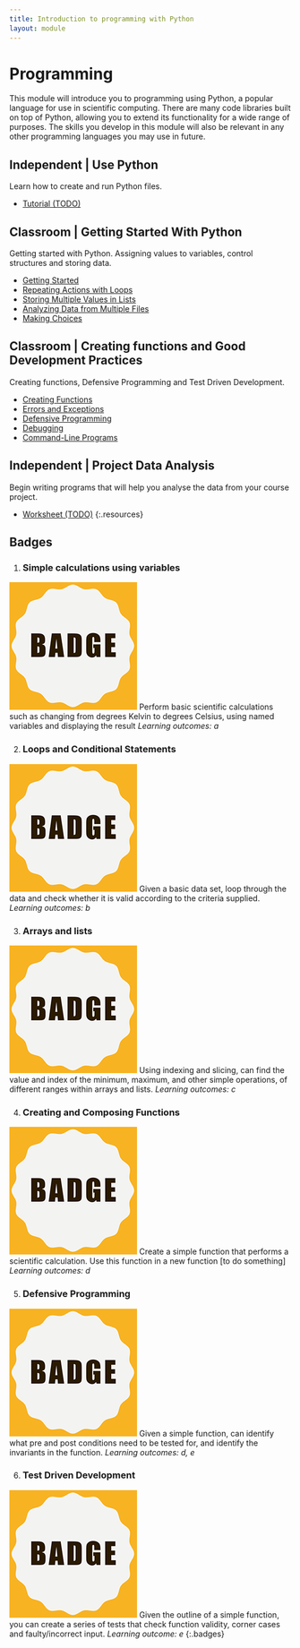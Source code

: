 ```yaml
---
title: Introduction to programming with Python
layout: module
---
```



# Programming

This module will introduce you to programming using Python, a popular language for use in scientific computing. There are many code libraries built on top of Python, allowing you to extend its functionality for a wide range of purposes.  The skills you develop in this module will also be relevant in any other programming languages you may use in future.  




## Independent | Use Python

Learn how to create and run Python files.

- [Tutorial (TODO)](#)





## Classroom | Getting Started With Python

Getting started with Python. Assigning values to variables, control structures and storing data.

- [Getting Started](http://swcarpentry.github.io/python-novice-inflammation/)
- [Repeating Actions with Loops](http://swcarpentry.github.io/python-novice-inflammation/02-loop.html)
- [Storing Multiple Values in Lists](http://swcarpentry.github.io/python-novice-inflammation/03-lists.html)
- [Analyzing Data from Multiple Files](http://swcarpentry.github.io/python-novice-inflammation/04-files.html)
- [Making Choices](http://swcarpentry.github.io/python-novice-inflammation/05-cond.html)







## Classroom | Creating functions and Good Development Practices

Creating functions, Defensive Programming and Test Driven Development.

- [Creating Functions](http://swcarpentry.github.io/python-novice-inflammation/06-func.html)
- [Errors and Exceptions](http://swcarpentry.github.io/python-novice-inflammation/07-errors.html)
- [Defensive Programming](http://swcarpentry.github.io/python-novice-inflammation/08-defensive.html)
- [Debugging](http://swcarpentry.github.io/python-novice-inflammation/09-debugging.html)
- [Command-Line Programs](http://swcarpentry.github.io/python-novice-inflammation/10-cmdline.html)






## Independent | Project Data Analysis

Begin writing programs that will help you analyse the data from your course project. 

- [Worksheet (TODO)](#)
{:.resources}







## Badges

1. ### Simple calculations using variables
  ![IO Badge](images/badges/badge.png)
  Perform basic scientific calculations such as changing from degrees Kelvin to degrees Celsius, using named variables and displaying the result 
  _Learning outcomes: a_


2. ### Loops and Conditional Statements
  ![Decisions Badge](images/badges/badge.png)
  Given a basic data set, loop through the data and check whether it is valid according to the criteria supplied.
  _Learning outcomes: b_


3. ### Arrays and lists
  ![List Badge](images/badges/badge.png)
  Using indexing and slicing, can find the value and index of the minimum, maximum, and other simple operations, of different ranges within arrays and lists. 
  _Learning outcomes: c_


4. ### Creating and Composing Functions
  ![Functions Badge](images/badges/badge.png)
  Create a simple function that performs a scientific calculation. Use this function in a new function [to  do something]
  _Learning outcomes: d_


5. ### Defensive Programming
  ![Defender Badge](images/badges/badge.png)
  Given a simple function, can identify what pre and post conditions need to be tested for, and identify the invariants in the function. 
  _Learning outcomes: d, e_


6. ### Test Driven Development
  ![TDD Badge](images/badges/badge.png)
  Given the outline of a simple function, you can create a series of tests that check function validity, corner cases and faulty/incorrect input.
  _Learning outcome: e_
{:.badges}

